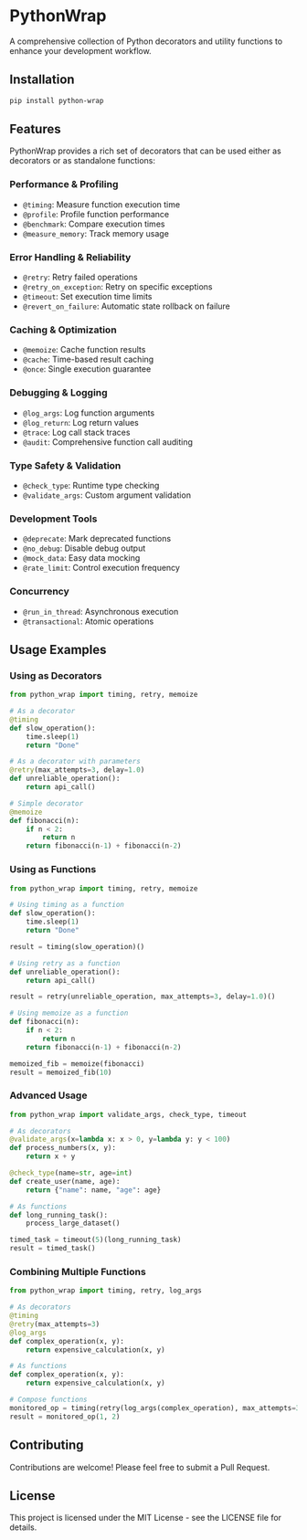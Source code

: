 # PythonWrap

A comprehensive collection of Python decorators and utility functions to enhance your development workflow.

## Installation

```bash
pip install python-wrap
```

## Features

PythonWrap provides a rich set of decorators that can be used either as decorators or as standalone functions:

### Performance & Profiling
- `@timing`: Measure function execution time
- `@profile`: Profile function performance
- `@benchmark`: Compare execution times
- `@measure_memory`: Track memory usage

### Error Handling & Reliability
- `@retry`: Retry failed operations
- `@retry_on_exception`: Retry on specific exceptions
- `@timeout`: Set execution time limits
- `@revert_on_failure`: Automatic state rollback on failure

### Caching & Optimization
- `@memoize`: Cache function results
- `@cache`: Time-based result caching
- `@once`: Single execution guarantee

### Debugging & Logging
- `@log_args`: Log function arguments
- `@log_return`: Log return values
- `@trace`: Log call stack traces
- `@audit`: Comprehensive function call auditing

### Type Safety & Validation
- `@check_type`: Runtime type checking
- `@validate_args`: Custom argument validation

### Development Tools
- `@deprecate`: Mark deprecated functions
- `@no_debug`: Disable debug output
- `@mock_data`: Easy data mocking
- `@rate_limit`: Control execution frequency

### Concurrency
- `@run_in_thread`: Asynchronous execution
- `@transactional`: Atomic operations

## Usage Examples

### Using as Decorators

```python
from python_wrap import timing, retry, memoize

# As a decorator
@timing
def slow_operation():
    time.sleep(1)
    return "Done"

# As a decorator with parameters
@retry(max_attempts=3, delay=1.0)
def unreliable_operation():
    return api_call()

# Simple decorator
@memoize
def fibonacci(n):
    if n < 2:
        return n
    return fibonacci(n-1) + fibonacci(n-2)
```

### Using as Functions

```python
from python_wrap import timing, retry, memoize

# Using timing as a function
def slow_operation():
    time.sleep(1)
    return "Done"

result = timing(slow_operation)()

# Using retry as a function
def unreliable_operation():
    return api_call()

result = retry(unreliable_operation, max_attempts=3, delay=1.0)()

# Using memoize as a function
def fibonacci(n):
    if n < 2:
        return n
    return fibonacci(n-1) + fibonacci(n-2)

memoized_fib = memoize(fibonacci)
result = memoized_fib(10)
```

### Advanced Usage

```python
from python_wrap import validate_args, check_type, timeout

# As decorators
@validate_args(x=lambda x: x > 0, y=lambda y: y < 100)
def process_numbers(x, y):
    return x + y

@check_type(name=str, age=int)
def create_user(name, age):
    return {"name": name, "age": age}

# As functions
def long_running_task():
    process_large_dataset()

timed_task = timeout(5)(long_running_task)
result = timed_task()
```

### Combining Multiple Functions

```python
from python_wrap import timing, retry, log_args

# As decorators
@timing
@retry(max_attempts=3)
@log_args
def complex_operation(x, y):
    return expensive_calculation(x, y)

# As functions
def complex_operation(x, y):
    return expensive_calculation(x, y)

# Compose functions
monitored_op = timing(retry(log_args(complex_operation), max_attempts=3))
result = monitored_op(1, 2)
```

## Contributing

Contributions are welcome! Please feel free to submit a Pull Request.

## License

This project is licensed under the MIT License - see the LICENSE file for details.